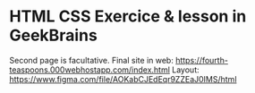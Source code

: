 # HTML CSS Exercice & lesson in GeekBrains
Second page is facultative.
Final site in web: https://fourth-teaspoons.000webhostapp.com/index.html
Layout: https://www.figma.com/file/AOKabCJEdEqr9ZZEaJ0IMS/html
